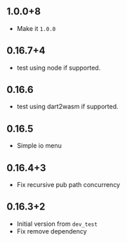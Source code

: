 ## 1.0.0+8

* Make it `1.0.0`

## 0.16.7+4

* test using node if supported.

## 0.16.6

* test using dart2wasm if supported.

## 0.16.5

* Simple io menu

## 0.16.4+3

* Fix recursive pub path concurrency

## 0.16.3+2

* Initial version from  `dev_test`
* Fix remove dependency